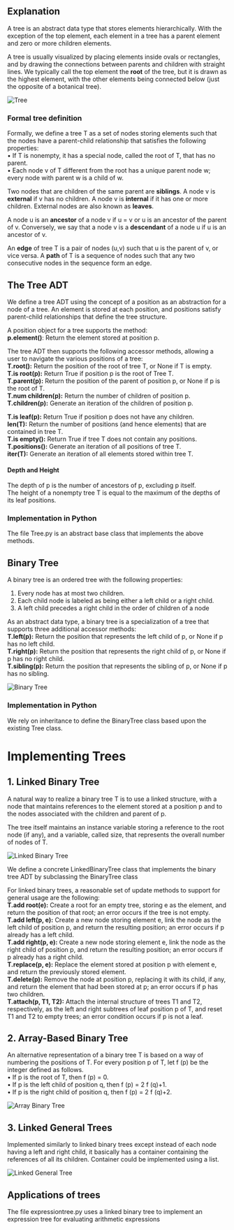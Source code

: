 ## Explanation
A tree is an abstract data type that stores elements hierarchically. With the exception
of the top element, each element in a tree has a parent element and zero or
more children elements. 

A tree is usually visualized by placing elements inside
ovals or rectangles, and by drawing the connections between parents and children
with straight lines. We typically call the top element the **root**
of the tree, but it is drawn as the highest element, with the other elements being
connected below (just the opposite of a botanical tree).

![Tree](tree.PNG)

### Formal tree definition
Formally, we define a tree T as a set of nodes storing elements such that the nodes
have a parent-child relationship that satisfies the following 
properties: <br>
• If T is nonempty, it has a special node, called the root of T,
that has no parent.<br>
• Each node v of T different from the root has a unique parent node w; every
node with parent w is a child of w.

Two nodes that are children of the same parent are **siblings**.
A node v is **external** if v has no children.
A node v is **internal** if it has one or more children. External
nodes are also known as **leaves**.

A node u is an **ancestor** of a node v if u = v or u is an ancestor of the parent
of v. Conversely, we say that a node v is a **descendant** of a node u if u is an ancestor
of v.

An **edge** of tree T is a pair of nodes (u,v) such that u 
is the parent of v, or vice versa. A **path** of T is a 
sequence of nodes such that any two consecutive nodes in
the sequence form an edge.

## The Tree ADT

We define a tree ADT using the
concept of a position as an abstraction for a node of a tree.
An element is stored at each position, and positions satisfy parent-child relationships that define the tree
structure. 

A position object for a tree supports the method:<br>
**p.element()**: Return the element stored at position p.


The tree ADT then supports the following accessor methods, allowing a user to
navigate the various positions of a tree: <br>
**T.root():** Return the position of the root of tree T,
or None if T is empty. <br>
**T.is root(p):** Return True if position p is the root of Tree T.<br>
**T.parent(p):** Return the position of the parent of position p,
or None if p is the root of T.<br>
**T.num children(p):** Return the number of children of position p.<br>
**T.children(p):** Generate an iteration of the children of position p.

**T.is leaf(p):** Return True if position p does not have any children.<br>
**len(T):** Return the number of positions (and hence elements) that
are contained in tree T.<br>
**T.is empty():** Return True if tree T does not contain any positions.<br>
**T.positions():** Generate an iteration of all positions of tree T.<br>
**iter(T):** Generate an iteration of all elements stored within tree T.<br>

#### Depth and Height
The depth of p is the number of
ancestors of p, excluding p itself. <br>
The height of a nonempty tree T is equal to the maximum of
the depths of its leaf positions.

### Implementation in Python
The file Tree.py is an abstract base class that implements the above
methods.

## Binary Tree
A binary tree is an ordered tree with the following properties: <br>
1. Every node has at most two children.
2. Each child node is labeled as being either a left child or a right child.
3. A left child precedes a right child in the order of children 
of a node

As an abstract data type, a binary tree is a specialization of a tree that supports three
additional accessor methods: <br>
**T.left(p):** Return the position that represents the left child of p,
or None if p has no left child. <br>
**T.right(p):** Return the position that represents the right child of p,
or None if p has no right child. <br>
**T.sibling(p):** Return the position that represents the sibling of p,
or None if p has no sibling.

![Binary Tree](BinaryTree.PNG)

### Implementation in Python
We rely on inheritance to define the BinaryTree class 
based upon the existing Tree class.


# Implementing Trees
## 1. Linked Binary Tree
A natural way to realize a binary tree T is to use a linked structure, with a node
that maintains references to the element stored at a position p
and to the nodes associated with the children and parent of p.

The tree itself maintains an
instance variable storing a reference to the root node (if any), and a variable, called
size, that represents the overall number of nodes of T.

![Linked Binary Tree](LinkedBinaryTree.PNG)

We define a concrete LinkedBinaryTree class that implements the
binary tree ADT by subclassing the BinaryTree class


For linked binary trees, a reasonable set of update methods to support for general
usage are the following: <br>
**T.add root(e):** Create a root for an empty tree, storing e as the element,
and return the position of that root; an error occurs if the
tree is not empty. <br>
**T.add left(p, e):** Create a new node storing element e, link the node as the
left child of position p, and return the resulting position;
an error occurs if p already has a left child. <bR>
**T.add right(p, e):** Create a new node storing element e, link the node as the
right child of position p, and return the resulting position;
an error occurs if p already has a right child.<bR>
**T.replace(p, e):** Replace the element stored at position p with element e,
and return the previously stored element.<bR>
**T.delete(p):** Remove the node at position p, replacing it with its child,
if any, and return the element that had been stored at p;
an error occurs if p has two children.<bR>
**T.attach(p, T1, T2):** Attach the internal structure of trees T1 and T2, respectively,
as the left and right subtrees of leaf position p of
T, and reset T1 and T2 to empty trees; an error condition
occurs if p is not a leaf.


## 2. Array-Based Binary Tree
An alternative representation of a binary tree T is based
on a way of numbering the
positions of T. For every position p of T, let f (p) 
be the integer defined as follows. <br>
• If p is the root of T, then f (p) = 0. <br>
• If p is the left child of position q, then f (p) = 2 f (q)+1. <bR>
• If p is the right child of position q, then f (p) = 2 f (q)+2.

![Array Binary Tree](ArrayBinarytree.PNG)

## 3. Linked General Trees

Implemented similarly to linked binary trees except instead of 
each node having a left and right child, it basically has a 
container containing the references of all its children.
Container could be implemented using a list.

![Linked General Tree](Generaltree.PNG)


## Applications of trees
The file expressiontree.py uses a linked binary tree
to implement an expression tree for evaluating 
arithmetic expressions